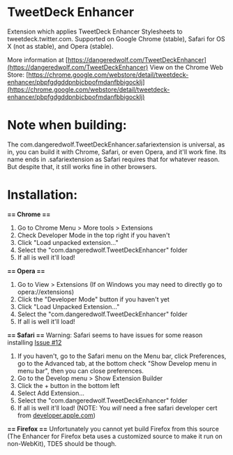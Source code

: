TweetDeck Enhancer
==================

Extension which applies TweetDeck Enhancer Stylesheets to tweetdeck.twitter.com. Supported on Google Chrome (stable), Safari for OS X (not as stable), and Opera (stable). 

More information at [https://dangeredwolf.com/TweetDeckEnhancer](https://dangeredwolf.com/TweetDeckEnhancer)
View on the Chrome Web Store: [https://chrome.google.com/webstore/detail/tweetdeck-enhancer/pbpfgdgddpnbjcbpofmdanfbbigocklj](https://chrome.google.com/webstore/detail/tweetdeck-enhancer/pbpfgdgddpnbjcbpofmdanfbbigocklj) 

Note when building:
==================

The com.dangeredwolf.TweetDeckEnhancer.safariextension is universal, as in, you can build it with Chrome, Safari, or even Opera, and it'll work fine. Its name ends in .safariextension as Safari requires that for whatever reason. But despite that, it still works fine in other browsers.

Installation:
==================

**== Chrome ==**
1. Go to Chrome Menu > More tools > Extensions
2. Check Developer Mode in the top right if you haven't
3. Click "Load unpacked extension..."
4. Select the "com.dangeredwolf.TweetDeckEnhancer" folder
5. If all is well it'll load!

**== Opera ==**
1. Go to View > Extensions (If on Windows you may need to directly go to opera://extensions)
2. Click the "Developer Mode" button if you haven't yet
3. Click "Load Unpacked Extension..."
4. Select the "com.dangeredwolf.TweetDeckEnhancer" folder
5. If all is well it'll load!

**== Safari ==**
Warning: Safari seems to have issues for some reason installing [Issue #12](https://github.com/dangeredwolf/TweetDeck-Enhancer/issues/12)
1. If you haven't, go to the Safari menu on the Menu bar, click Preferences, go to the Advanced tab, at the bottom check "Show Develop menu in menu bar", then you can close preferences.
2. Go to the Develop menu > Show Extension Builder
3. Click the + button in the bottom left
4. Select Add Extension...
5. Select the "com.dangeredwolf.TweetDeckEnhancer" folder
6. If all is well it'll load! (NOTE: You *will* need a free safari developer cert from [developer.apple.com](https://developer.apple.com/account))

**== Firefox ==**
Unfortunately you cannot yet build Firefox from this source (The Enhancer for Firefox beta uses a customized source to make it run on non-WebKit), TDE5 should be though.
